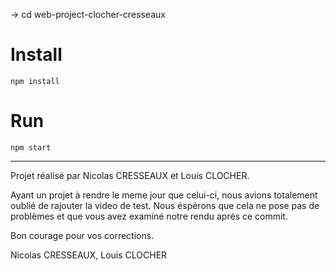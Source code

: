 -> cd web-project-clocher-cresseaux

# Install

`npm install`

# Run

`npm start`


---------------------------------------------

Projet réalisé par Nicolas CRESSEAUX et Louis CLOCHER.

Ayant un projet à rendre le meme jour que celui-ci, nous avions totalement oublié de rajouter la video de test. 
Nous éspérons que cela ne pose pas de problèmes et que vous avez examiné notre rendu après ce commit.


Bon courage pour vos corrections.

Nicolas CRESSEAUX, Louis CLOCHER